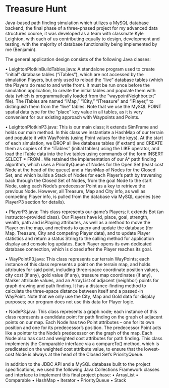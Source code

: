# Treasure Hunt
Java-based path finding simulation which utilizes a MySQL database backend; the final phase of a three-phased project for my advanced data
structures course, it was developed as a team with classmate Kyle Leighton, with each of us contributing equally to design, development 
and testing, with the majority of database functionality being implemented by me (Benjamin).

The general application design consists of the following Java classes:

•	LeightonPlotkinBuildTables.java:
A standalone program used to create “initial” database tables (“iTables”), which are not accessed by the simulation Players, but only used to reload the “live” database tables (which the Players do read to and write from).  It must be run once before the simulation 
application, to create the initial tables and populate them with data (which is programmatically loaded from the “waypointNeighbor.txt” 
file).  The iTables are named “iMap,” “iCity,” “iTreasure” and “iPlayer,” to distinguish them from the “live” tables.  Note that we use 
the MySQL POINT spatial data type for the “place” key value in all tables, as it is very convenient for our existing approach with 
Waypoints and Points.

•	LeightonPlotkinP3.java:
This is our main class; it extends SimFrame and holds our main method.  In this class we instantiate a HashMap of our terrain and populate it with WayPoints (using Point values for the keys).  At the start of each simulation, we DROP all live database tables (if extant) and CREATE them as copies of the “iTables” (initial tables) using the LIKE operator, and load the iTable data into the live tables using commands of the form INSERT <table> SELECT * FROM <iTable>.  We retained the implementation of our A* path finding algorithm, which uses a PriorityQueue of Nodes for the Open Set (least cost Node at the head of the queue) and a HashMap of Nodes for the Closed Set, and which builds a Stack of Nodes for each Player’s path by traversing back through the Closed Set of Nodes, from the goal Node to the start Node, using each Node’s predecessor Point as a key to retrieve the previous Node.  However, all Treasure, Map and City info, as well as competing Player info, is pulled from the database via MySQL queries (see PlayerP3 section for details).

•	PlayerP3.java:
This class represents our game’s Players; it extends Bot (an instructor-provided class).  Our Players have id, place, goal, strength, 
wealth, path and isPlaying attributes, as well as a method to move the Player on the map, and methods to query and update the database 
(for Map, Treasure, City and competing Player data), and to update Player statistics and return a status String to the calling method for application display and console log updates.  Each Player opens its own dedicated database connection, which is closed after the Player 
reaches its goal.

•	WayPointP3.java:
This class represents our terrain WayPoints; each instance of this class represents a point on the terrain map, and holds attributes for 
said point, including three-space coordinate position values, city cost (if any), gold value (if any), treasure map coordinates (if any),
Marker attribute values, and an ArrayList of adjacent (neighbor) points for graph drawing and path finding.  It has a distance-finding 
method to calculate the three-space distance between itself and a passed-in WayPoint.  Note that we only use the City, Map and Gold data 
for display purposes; our program does not use this data for Player logic.

•	NodeP3.java:
This class represents a graph node; each instance of this class represents a candidate point for path finding on the graph of adjacent 
points on our map.  Each Node has two Point attributes – one for its own position and one for its predecessor’s position.  The predecessor Point acts like a pointer to the Node’s predecessor on the graph of the map.  Each Node also has cost and weighted cost attributes for path finding.  This class implements the Comparable interface via a compareTo() method, which is predicated on the weighted cost attribute value, to ensure that the lowest-cost Node is always at the head of the Closed Set’s PriorityQueue.

In addition to the JDBC API and a MySQL database built to the project specifications, we used the following Java Collections Framework 
classes and interface to implement this final project phase:
•	ArrayList
•	Comparable
•	HashMap
•	Iterator
•	PriorityQueue
•	Stack
 
